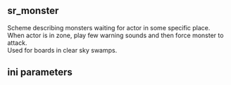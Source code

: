 ## sr_monster

Scheme describing monsters waiting for actor in some specific place. <br/>
When actor is in zone, play few warning sounds and then force monster to attack. <br/>
Used for boards in clear sky swamps.

## ini parameters

```
```
